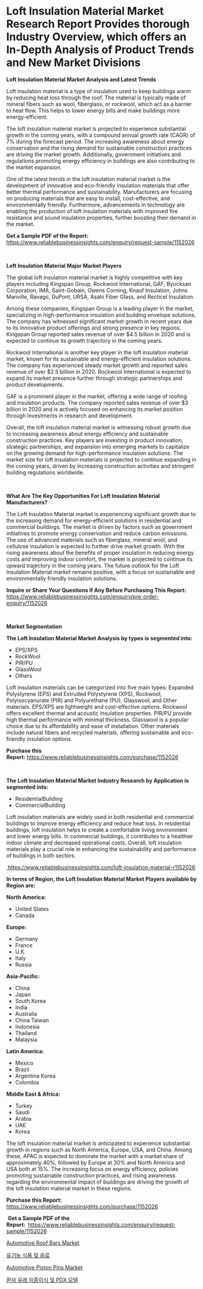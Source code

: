 <p><h1>Loft Insulation Material Market Research Report Provides thorough Industry Overview, which offers an In-Depth Analysis of Product Trends and New Market Divisions</h1></p><p><strong>Loft Insulation Material Market Analysis and Latest Trends</strong></p>
<p><p>Loft insulation material is a type of insulation used to keep buildings warm by reducing heat loss through the roof. The material is typically made of mineral fibers such as wool, fiberglass, or rockwool, which act as a barrier to heat flow. This helps to lower energy bills and make buildings more energy-efficient.</p><p>The loft insulation material market is projected to experience substantial growth in the coming years, with a compound annual growth rate (CAGR) of 7% during the forecast period. The increasing awareness about energy conservation and the rising demand for sustainable construction practices are driving the market growth. Additionally, government initiatives and regulations promoting energy efficiency in buildings are also contributing to the market expansion.</p><p>One of the latest trends in the loft insulation material market is the development of innovative and eco-friendly insulation materials that offer better thermal performance and sustainability. Manufacturers are focusing on producing materials that are easy to install, cost-effective, and environmentally friendly. Furthermore, advancements in technology are enabling the production of loft insulation materials with improved fire resistance and sound insulation properties, further boosting their demand in the market.</p></p>
<p><strong>Get a Sample PDF of the Report:&nbsp;</strong> <a href="https://www.reliablebusinessinsights.com/enquiry/request-sample/1152026">https://www.reliablebusinessinsights.com/enquiry/request-sample/1152026</a></p>
<p>&nbsp;</p>
<p><strong>Loft Insulation Material Major Market Players</strong></p>
<p><p>The global loft insulation material market is highly competitive with key players including Kingspan Group, Rockwool International, GAF, Byucksan Corporation, IMA, Saint-Gobain, Owens Corning, Knauf Insulation, Johns Manville, Ravago, DuPont, URSA, Asahi Fiber Glass, and Recticel Insulation. </p><p>Among these companies, Kingspan Group is a leading player in the market, specializing in high-performance insulation and building envelope solutions. The company has witnessed significant market growth in recent years due to its innovative product offerings and strong presence in key regions. Kingspan Group reported sales revenue of over $4.5 billion in 2020 and is expected to continue its growth trajectory in the coming years.</p><p>Rockwool International is another key player in the loft insulation material market, known for its sustainable and energy-efficient insulation solutions. The company has experienced steady market growth and reported sales revenue of over $2.5 billion in 2020. Rockwool International is expected to expand its market presence further through strategic partnerships and product developments.</p><p>GAF is a prominent player in the market, offering a wide range of roofing and insulation products. The company reported sales revenue of over $3 billion in 2020 and is actively focused on enhancing its market position through investments in research and development.</p><p>Overall, the loft insulation material market is witnessing robust growth due to increasing awareness about energy efficiency and sustainable construction practices. Key players are investing in product innovation, strategic partnerships, and expansion into emerging markets to capitalize on the growing demand for high-performance insulation solutions. The market size for loft insulation materials is projected to continue expanding in the coming years, driven by increasing construction activities and stringent building regulations worldwide.</p></p>
<p>&nbsp;</p>
<p><strong>What Are The Key Opportunities For Loft Insulation Material Manufacturers?</strong></p>
<p><p>The Loft Insulation Material market is experiencing significant growth due to the increasing demand for energy-efficient solutions in residential and commercial buildings. The market is driven by factors such as government initiatives to promote energy conservation and reduce carbon emissions. The use of advanced materials such as fiberglass, mineral wool, and cellulose insulation is expected to further drive market growth. With the rising awareness about the benefits of proper insulation in reducing energy costs and improving indoor comfort, the market is projected to continue its upward trajectory in the coming years. The future outlook for the Loft Insulation Material market remains positive, with a focus on sustainable and environmentally friendly insulation solutions.</p></p>
<p><strong>Inquire or Share Your Questions If Any Before Purchasing This Report:</strong> <a href="https://www.reliablebusinessinsights.com/enquiry/pre-order-enquiry/1152026">https://www.reliablebusinessinsights.com/enquiry/pre-order-enquiry/1152026</a></p>
<p>&nbsp;</p>
<p><strong>Market Segmentation</strong></p>
<p><strong>The Loft Insulation Material Market Analysis by types is segmented into:</strong></p>
<p><ul><li>EPS/XPS</li><li>RockWool</li><li>PIR/PU</li><li>GlassWool</li><li>Others</li></ul></p>
<p><p>Loft insulation materials can be categorized into five main types: Expanded Polystyrene (EPS) and Extruded Polystyrene (XPS), Rockwool, Polyisocyanurate (PIR) and Polyurethane (PU), Glasswool, and Other materials. EPS/XPS are lightweight and cost-effective options. Rockwool offers excellent thermal and acoustic insulation properties. PIR/PU provide high thermal performance with minimal thickness. Glasswool is a popular choice due to its affordability and ease of installation. Other materials include natural fibers and recycled materials, offering sustainable and eco-friendly insulation options.</p></p>
<p><strong>Purchase this Report:&nbsp;</strong><a href="https://www.reliablebusinessinsights.com/purchase/1152026">https://www.reliablebusinessinsights.com/purchase/1152026</a></p>
<p>&nbsp;</p>
<p><strong>The Loft Insulation Material Market Industry Research by Application is segmented into:</strong></p>
<p><ul><li>ResidentialBuilding</li><li>CommercialBuilding</li></ul></p>
<p><p>Loft insulation materials are widely used in both residential and commercial buildings to improve energy efficiency and reduce heat loss. In residential buildings, loft insulation helps to create a comfortable living environment and lower energy bills. In commercial buildings, it contributes to a healthier indoor climate and decreased operational costs. Overall, loft insulation materials play a crucial role in enhancing the sustainability and performance of buildings in both sectors.</p></p>
<p><a href="https://www.reliablebusinessinsights.com/loft-insulation-material-r1152026">&nbsp;https://www.reliablebusinessinsights.com/loft-insulation-material-r1152026</a></p>
<p><strong>In terms of Region, the Loft Insulation Material Market Players available by Region are:</strong></p>
<p>
    <p> <strong> North America: </strong>
        <ul>
            <li>United States</li>
            <li>Canada</li>
        </ul>
        </p> 
    <p> <strong> Europe: </strong>
        <ul>
            <li>Germany</li>
            <li>France</li>
            <li>U.K.</li>
            <li>Italy</li>
            <li>Russia</li>
        </ul>
        </p> 
    <p> <strong> Asia-Pacific: </strong>
        <ul>
            <li>China</li>
            <li>Japan</li>
            <li>South Korea</li>
            <li>India</li>
            <li>Australia</li>
            <li>China Taiwan</li>
            <li>Indonesia</li>
            <li>Thailand</li>
            <li>Malaysia</li>
        </ul>
        </p> 
    <p> <strong> Latin America: </strong>
        <ul>
            <li>Mexico</li>
            <li>Brazil</li>
            <li>Argentina Korea</li>
            <li>Colombia</li>
        </ul>
        </p> 
    <p> <strong> Middle East & Africa: </strong>
        <ul>
            <li>Turkey</li>
            <li>Saudi</li>
            <li>Arabia</li>
            <li>UAE</li>
            <li>Korea</li>
        </ul>
    </p>
    </p>
<p><p>The loft insulation material market is anticipated to experience substantial growth in regions such as North America, Europe, USA, and China. Among these, APAC is expected to dominate the market with a market share of approximately 40%, followed by Europe at 30% and North America and USA both at 15%. The increasing focus on energy efficiency, policies promoting sustainable construction practices, and rising awareness regarding the environmental impact of buildings are driving the growth of the loft insulation material market in these regions.</p></p>
<p><strong>Purchase this Report: </strong><a href="https://www.reliablebusinessinsights.com/purchase/1152026">https://www.reliablebusinessinsights.com/purchase/1152026</a></p>
<p>&nbsp;<strong>Get a Sample PDF of the Report:&nbsp;&nbsp;</strong><a href="https://www.reliablebusinessinsights.com/enquiry/request-sample/1152026">https://www.reliablebusinessinsights.com/enquiry/request-sample/1152026</a></p>
<p><strong></strong></p>
<p><p><a href="https://github.com/suitykhatun12/Market-Research-Report-List-1/blob/main/automotive-roof-bars-market.md">Automotive Roof Bars Market</a></p><p><a href="https://github.com/rick7624/Market-Research-Report-List-1/blob/main/8545787117281.md">유기농 식품 및 음료</a></p><p><a href="https://github.com/khadijahesham19/Market-Research-Report-List-1/blob/main/automotive-piston-pins-market.md">Automotive Piston Pins Market</a></p><p><a href="https://github.com/mduzzalmduzzal601/Market-Research-Report-List-1/blob/main/6544622117282.md">환자 유래 이종이식 및 PDX 모델</a></p></p>